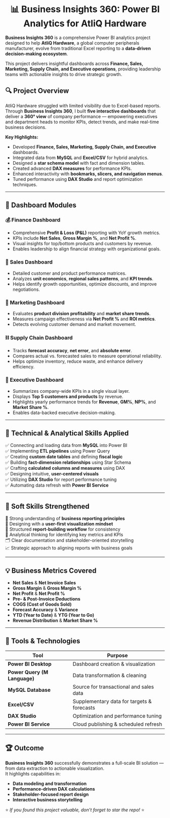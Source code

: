 <h1 align="center">📊 Business Insights 360: Power BI Analytics for AtliQ Hardware</h1>

**Business Insights 360** is a comprehensive Power BI analytics project designed to help **AtliQ Hardware**, a global computer peripherals manufacturer, evolve from traditional Excel reporting to a **data-driven decision-making ecosystem**.  

This project delivers insightful dashboards across **Finance, Sales, Marketing, Supply Chain, and Executive operations**, providing leadership teams with actionable insights to drive strategic growth.



## 🔍 Project Overview

AtliQ Hardware struggled with limited visibility due to Excel-based reports.  
Through **Business Insights 360**, I built **five interactive dashboards** that deliver a **360° view** of company performance — empowering executives and department heads to monitor KPIs, detect trends, and make real-time business decisions.

**Key Highlights:**
- Developed **Finance, Sales, Marketing, Supply Chain, and Executive** dashboards.  
- Integrated data from **MySQL** and **Excel/CSV** for hybrid analytics.  
- Designed a **star schema model** with fact and dimension tables.  
- Created advanced **DAX measures** for performance KPIs.  
- Enhanced interactivity with **bookmarks, slicers, and navigation menus**.  
- Tuned performance using **DAX Studio** and report optimization techniques.

---

## 🧭 Dashboard Modules

### 💰 Finance Dashboard
- Comprehensive **Profit & Loss (P&L)** reporting with YoY growth metrics.  
- KPIs include **Net Sales**, **Gross Margin %**, and **Net Profit %**.  
- Visual insights for top/bottom products and customers by revenue.  
- Enables leadership to align financial strategy with organizational goals.

### 🤝 Sales Dashboard
- Detailed customer and product performance matrices.  
- Analyzes **unit economics**, **regional sales patterns**, and **KPI trends**.  
- Helps identify growth opportunities, optimize discounts, and improve negotiations.

### 📣 Marketing Dashboard
- Evaluates **product division profitability** and **market share trends**.  
- Measures campaign effectiveness via **Net Profit %** and **ROI metrics**.  
- Detects evolving customer demand and market movement.

### ⛓️ Supply Chain Dashboard
- Tracks **forecast accuracy**, **net error**, and **absolute error**.  
- Compares actual vs. forecasted sales to measure operational reliability.  
- Helps optimize inventory, reduce waste, and enhance delivery efficiency.

### 🤵 Executive Dashboard
- Summarizes company-wide KPIs in a single visual layer.  
- Displays **Top 5 customers and products** by revenue.  
- Highlights yearly performance trends for **Revenue**, **GM%**, **NP%**, and **Market Share %**.  
- Enables data-backed executive decision-making.

---

## 🧠 Technical & Analytical Skills Applied

✅ Connecting and loading data from **MySQL** into Power BI  
✅ Implementing **ETL pipelines** using Power Query  
✅ Creating **custom date tables** and defining **fiscal logic**  
✅ Building **fact-dimension relationships** using Star Schema  
✅ Crafting **calculated columns and measures** using DAX  
✅ Designing intuitive, **user-centered visuals**  
✅ Utilizing **DAX Studio** for report performance tuning  
✅ Automating data refresh with **Power BI Service**

---

## 💼 Soft Skills Strengthened

📑 Strong understanding of **business reporting principles**  
🎨 Designing with a **user-first visualization mindset**  
🧩 Structured **report-building workflow** for consistency  
🧠 Analytical thinking for identifying key metrics and KPIs  
🗂️ Clear documentation and stakeholder-oriented storytelling  
📈 Strategic approach to aligning reports with business goals  

---

## 💡 Business Metrics Covered

- **Net Sales** & **Net Invoice Sales**  
- **Gross Margin** & **Gross Margin %**  
- **Net Profit** & **Net Profit %**  
- **Pre- & Post-Invoice Deductions**  
- **COGS (Cost of Goods Sold)**  
- **Forecast Accuracy** & **Variance**  
- **YTD (Year to Date)** & **YTG (Year to Go)**  
- **Revenue Distribution** & **Market Share %**

---

## 🧰 Tools & Technologies

| Tool | Purpose |
|------|----------|
| **Power BI Desktop** | Dashboard creation & visualization |
| **Power Query (M Language)** | Data transformation & cleaning |
| **MySQL Database** | Source for transactional and sales data |
| **Excel/CSV** | Supplementary data for targets & forecasts |
| **DAX Studio** | Optimization and performance tuning |
| **Power BI Service** | Cloud publishing & scheduled refresh |

---

## 🏆 Outcome

**Business Insights 360** successfully demonstrates a full-scale BI solution — from data extraction to actionable visualization.  
It highlights capabilities in:
- **Data modeling and transformation**  
- **Performance-driven DAX calculations**  
- **Stakeholder-focused report design**  
- **Interactive business storytelling**  



⭐ *If you found this project valuable, don’t forget to star the repo!* ⭐
